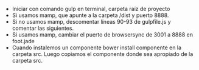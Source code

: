 - Iniciar con comando gulp en terminal, carpeta raíz de proyecto
- Si usamos mamp, que apunte a la carpeta /dist y puerto 8888.
- Si no usamos mamp, descomentar líneas 90-93 de gulpfile.js y comentar las siguientes.
- Si usamos mamp, cambiar el puerto de browsersync de 3001 a 8888 en foot.jade
- Cuando instalemos un componente bower install componente en la carpeta src. Luego copiamos el componente donde sea apropiado de la carpeta src.